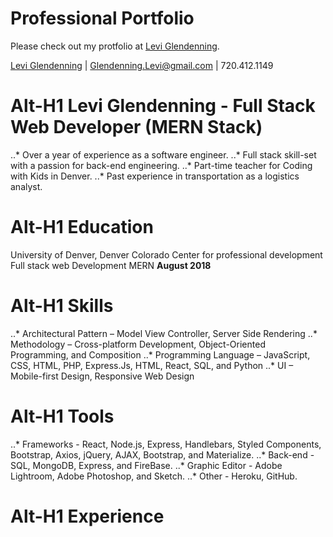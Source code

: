 # Professional Portfolio
 
 Please check out my protfolio at [Levi Glendenning](https://levig68.github.io/LeviGlendenning/).

[Levi Glendenning](https://levig68.github.io/LeviGlendenning/) | [Glendenning.Levi@gmail.com](glendenning.levi@gmail.com) | 720.412.1149

Alt-H1 Levi Glendenning - Full Stack Web Developer (MERN Stack)
======
..*  Over a year of experience as a software engineer.
..* Full stack skill-set with a passion for back-end engineering.
..* Part-time teacher for Coding with Kids in Denver.
..* Past experience in transportation  as a logistics analyst.

Alt-H1 Education
======

University of Denver, Denver Colorado 
Center for professional development
Full stack web Development MERN
__August 2018__

Alt-H1 Skills
======
..* Architectural Pattern – Model View Controller, Server Side Rendering
..* Methodology –  Cross-platform Development, Object-Oriented Programming, and  Composition
..* Programming Language – JavaScript, CSS, HTML, PHP, Express.Js, HTML, React, SQL, and Python
..* UI – Mobile-first Design, Responsive Web Design

Alt-H1 Tools
======
..* Frameworks - React, Node.js, Express, Handlebars, Styled Components, Bootstrap, Axios, jQuery, AJAX, Bootstrap, and Materialize.
..* Back-end - SQL, MongoDB, Express, and FireBase.
..* Graphic Editor - Adobe Lightroom, Adobe Photoshop, and Sketch.
..* Other - Heroku, GitHub.

Alt-H1 Experience
======
